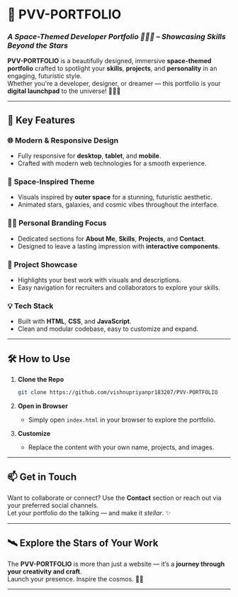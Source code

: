 # **🚀 PVV-PORTFOLIO**

### *A Space-Themed Developer Portfolio 🌌🧑‍🚀 – Showcasing Skills Beyond the Stars*

**PVV-PORTFOLIO** is a beautifully designed, immersive **space-themed portfolio** crafted to spotlight your **skills**, **projects**, and **personality** in an engaging, futuristic style.  
Whether you're a developer, designer, or dreamer — this portfolio is your **digital launchpad** to the universe! 🌠👨‍💻

---

## 🌟 Key Features

### 🌐 **Modern & Responsive Design**
- Fully responsive for **desktop**, **tablet**, and **mobile**.
- Crafted with modern web technologies for a smooth experience.

### 🌌 **Space-Inspired Theme**
- Visuals inspired by **outer space** for a stunning, futuristic aesthetic.
- Animated stars, galaxies, and cosmic vibes throughout the interface.

### 🧑‍🚀 **Personal Branding Focus**
- Dedicated sections for **About Me**, **Skills**, **Projects**, and **Contact**.
- Designed to leave a lasting impression with **interactive components**.

### 💼 **Project Showcase**
- Highlights your best work with visuals and descriptions.
- Easy navigation for recruiters and collaborators to explore your skills.

### 💡 **Tech Stack**
- Built with **HTML**, **CSS**, and **JavaScript**.
- Clean and modular codebase, easy to customize and expand.

---

## 🛠️ How to Use

1. **Clone the Repo**
   ```bash
   git clone https://github.com/vishnupriyanpr183207/PVV-PORTFOLIO
   ```

2. **Open in Browser**
   - Simply open `index.html` in your browser to explore the portfolio.

3. **Customize**
   - Replace the content with your own name, projects, and images.

---

## 📫 Get in Touch

Want to collaborate or connect? Use the **Contact** section or reach out via your preferred social channels.  
Let your portfolio do the talking — and make it *stellar*. ✨

---

## 🛰️ Explore the Stars of Your Work

The **PVV-PORTFOLIO** is more than just a website — it’s a **journey through your creativity and craft**.  
Launch your presence. Inspire the cosmos. 🚀🌠

---

